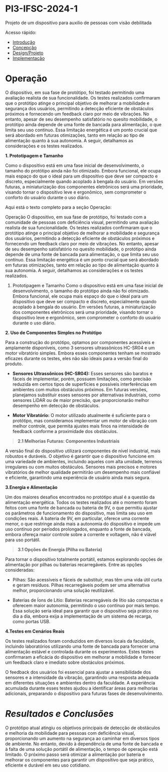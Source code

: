 # PI3-IFSC-2024-1

Projeto de um dispositivo para auxilio de pessoas com visão debilitada

Acesso rápido:

  - [Introdução](./README.md)
  - [Concepção](./concepção.md)
  - [Design/Projeto](./design.md)
  - [Implementação](./implementação.md)

# Operação 

O dispositivo, em sua fase de protótipo, foi testado permitindo uma avaliação realista de sua funcionalidade. Os testes realizados confirmaram que o protótipo atinge o principal objetivo de melhorar a mobilidade e segurança dos usuários, permitindo a detecção eficiente de obstáculos próximos e fornecendo um feedback claro por meio de vibrações. No entanto, apesar de seu desempenho satisfatório no quesito mobilidade, o protótipo ainda depende de uma fonte de bancada para alimentação, o que limita seu uso contínuo. Essa limitação energética é um ponto crucial que será abordado em futuras otimizações, tanto em relação ao tipo de alimentação quanto à sua autonomia. A seguir, detalhamos as considerações e os testes realizados.

**1. Prototipagem e Tamanho**

Como o dispositivo está em uma fase inicial de desenvolvimento, o tamanho do protótipo ainda não foi otimizado. Embora funcional, ele ocupa mais espaço do que o ideal para um dispositivo que deve ser compacto e discreto, especialmente quando acoplado à bengala do usuário. Em versões futuras, a miniaturização dos componentes eletrônicos será uma prioridade, visando tornar o dispositivo leve e ergonômico, sem comprometer o conforto do usuário durante o uso diário.


Aqui está o texto completo para a seção Operação:

Operação
O dispositivo, em sua fase de protótipo, foi testado com a comunidade de pessoas com deficiência visual, permitindo uma avaliação realista de sua funcionalidade. Os testes realizados confirmaram que o protótipo atinge o principal objetivo de melhorar a mobilidade e segurança dos usuários, permitindo a detecção eficiente de obstáculos próximos e fornecendo um feedback claro por meio de vibrações. No entanto, apesar de seu desempenho satisfatório no quesito mobilidade, o protótipo ainda depende de uma fonte de bancada para alimentação, o que limita seu uso contínuo. Essa limitação energética é um ponto crucial que será abordado em futuras otimizações, tanto em relação ao tipo de alimentação quanto à sua autonomia. A seguir, detalhamos as considerações e os testes realizados.

1. Prototipagem e Tamanho
Como o dispositivo está em uma fase inicial de desenvolvimento, o tamanho do protótipo ainda não foi otimizado. Embora funcional, ele ocupa mais espaço do que o ideal para um dispositivo que deve ser compacto e discreto, especialmente quando acoplado à bengala do usuário. Em versões futuras, a miniaturização dos componentes eletrônicos será uma prioridade, visando tornar o dispositivo leve e ergonômico, sem comprometer o conforto do usuário durante o uso diário.

**2. Uso de Componentes Simples no Protótipo**

Para a construção do protótipo, optamos por componentes acessíveis e amplamente disponíveis, como 3 sensores ultrassônicos HC-SR04 e um motor vibratório simples. Embora esses componentes tenham se mostrado eficazes durante os testes, eles não são ideais para a versão final do produto.

- **Sensores Ultrassônicos (HC-SR04):** Esses sensores são baratos e fáceis de implementar, porém, possuem limitações, como precisão reduzida em certos tipos de superfícies e possíveis interferências em ambientes com muitos obstáculos próximos. Em futuras versões, planejamos substituir esses sensores por alternativas industriais, como sensores LiDAR ou de maior precisão, que proporcionarão melhor desempenho em detecção de obstáculos.

- **Motor Vibratório:** O motor utilizado atualmente é suficiente para o protótipo, mas consideramos implementar um motor de vibração com melhor controle, que permita ajustes mais finos na intensidade de feedback conforme a proximidade dos obstáculos.

> **2.1 Melhorias Futuras: Componentes Industriais**

A versão final do dispositivo utilizará componentes de nível industrial, mais robustos e duráveis. O objetivo é garantir que o dispositivo funcione em uma variedade de ambientes, incluindo aqueles com alta umidade, terrenos irregulares ou com muitos obstáculos. Sensores mais precisos e motores vibratórios de melhor qualidade permitirão um desempenho mais confiável e eficiente, garantindo uma experiência de usuário ainda mais segura.

**3.Energia e Alimentação**

Um dos maiores desafios encontrados no protótipo atual é a questão da alimentação energética. Todos os testes realizados até o momento foram feitos com uma fonte de bancada ou bateria de 9V, o que permitiu ajustar os parâmetros de funcionamento do dispositivo, mas limita seu uso em condições reais. A bateria de 9V, em particular, oferece uma corrente menor, o que restringe ainda mais a autonomia do dispositivo e impede um uso contínuo por períodos prolongados, enquanto a fonte de bancada, embora ofereça maior controle sobre a corrente e voltagem, não é viável para uso portátil.

> **3.1 Opções de Energia (Pilha ou Bateria)** 

Para tornar o dispositivo totalmente portátil, estamos explorando opções de alimentação por pilhas ou baterias recarregáveis. Entre as opções consideradas:

- Pilhas: São acessíveis e fáceis de substituir, mas têm uma vida útil curta e geram resíduos. Pilhas recarregáveis podem ser uma alternativa melhor, proporcionando uma solução reutilizável.

- Baterias de Íons de Lítio: Baterias recarregáveis de lítio são compactas e oferecem maior autonomia, permitindo o uso contínuo por mais tempo. Essa solução seria ideal para garantir que o dispositivo seja prático no dia a dia, embora exija a implementação de um sistema de recarga, como portas USB.

**4.Testes em Cenários Reais**

Os testes realizados  foram conduzidos em diversos locais da faculdade, incluindo laboratórios utilizando uma fonte de bancada para fornecer uma alimentação estável e controlada durante os experimentos. Estes testes confirmaram a eficácia do dispositivo em melhorar a mobilidade e fornecer um feedback claro e imediato sobre obstáculos próximos.

O feedback dos usuários foi essencial para ajustar a sensibilidade dos sensores e a intensidade da vibração, garantindo uma resposta adequada em diferentes situações e ambientes dentro da faculdade. A experiência acumulada durante esses testes ajudou a identificar áreas para melhorias adicionais, preparando o dispositivo para futuras fases de desenvolvimento.

# *Resultados e Conclusões*

O protótipo atual atingiu os objetivos principais de detecção de obstáculos e melhoria da mobilidade para pessoas com deficiência visual, proporcionando um aumento na segurança ao caminhar em diversos tipos de ambiente. No entanto, devido à dependência de uma fonte de bancada e à falta de uma solução portátil de alimentação, o tempo de operação está limitado. O próximo passo será otimizar a alimentação por bateria e melhorar os componentes para garantir um dispositivo que seja prático, eficiente e durável em seu uso cotidiano.

